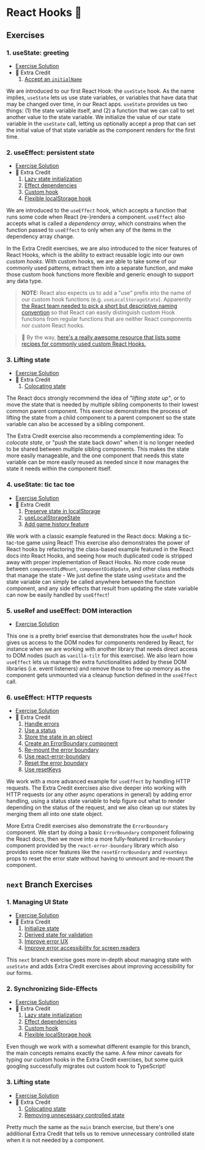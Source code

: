 # React Hooks 🎣

## Exercises

### 1. useState: greeting

- [Exercise Solution](exercises/01.js)
- 💯 Extra Credit
  1. [Accept an `initialName`](exercises/01.extra-1.js)

We are introduced to our first React Hook: the `useState` hook. As the name implies, `useState` lets us use state variables, or variables that have data that may be changed over time, in our React apps. `useState` provides us two things: (1) the state variable itself, and (2) a function that we can call to set another value to the state variable. We initialize the value of our state variable in the `useState` call, letting us optionally accept a prop that can set the initial value of that state variable as the component renders for the first time.

### 2. useEffect: persistent state

- [Exercise Solution](exercises/02.js)
- 💯 Extra Credit
  1. [Lazy state initialization](exercises/02.extra-1.js)
  2. [Effect dependencies](exercises/02.extra-2.js)
  3. [Custom hook](exercises/02.extra-3.js)
  4. [Flexible localStorage hook](exercises/02.extra-4.js)

We are introduced to the `useEffect` hook, which accepts a function that runs some code when React (re-)renders a component. `useEffect` also accepts what is called a _dependency array_, which constrains when the function passed to `useEffect` to only when any of the items in the dependency array change.

In the Extra Credit exercises, we are also introduced to the nicer features of React Hooks, which is the ability to extract reusable logic into our own _custom hooks_. With custom hooks, we are able to take some of our commonly used patterns, extract them into a separate function, and make those custom hook functions more flexible and generic enough to support any data type.

> **NOTE:** React also expects us to add a "use" prefix into the name of our custom hook functions (e.g. `useLocalStorageState`). Apparently [the React team needed to pick a short but descriptive naming convention](https://github.com/facebook/react/issues/15227#issuecomment-477413391) so that React can easily distinguish custom Hook functions from regular functions that are neither React components nor custom React hooks.

> 📜 By the way, [here's a really awesome resource that lists some recipes for commonly used custom React Hooks.](https://usehooks.com/)

### 3. Lifting state

- [Exercise Solution](exercises/03.js)
- 💯 Extra Credit
  1. [Colocating state](exercises/03.extra-1.js)

The React docs strongly recommend the idea of _"lifting state up"_, or to move the state that is needed by multiple sibling components to their lowest common parent component. This exercise demonstrates the process of lifting the state from a child component to a parent component so the state variable can also be accessed by a sibling component.

The Extra Credit exercise also recommends a complementing idea: To _colocate state_, or "push the state back down" when it is no longer needed to be shared between multiple sibling components. This makes the state more easily manageable, and the one component that needs this state variable can be more easily reused as needed since it now manages the state it needs within the component itself.

### 4. useState: tic tac toe

- [Exercise Solution](exercises/04.js)
- 💯 Extra Credit
  1. [Preserve state in localStorage](exercises/04.extra-1.js)
  2. [useLocalStorageState](exercises/04.extra-2.js)
  3. [Add game history feature](exercises/04.extra-3.js)

We work with a classic example featured in the React docs: Making a tic-tac-toe game using React! This exercise also demonstrates the power of React hooks by refactoring the class-based example featured in the React docs into React Hooks, and seeing how much duplicated code is stripped away with proper implementation of React Hooks. No more code reuse between `componentDidMount`, `componentDidUpdate`, and other class methods that manage the state - We just define the state using `useState` and the state variable can simply be called anywhere between the function component, and any side effects that result from updating the state variable can now be easily handled by `useEffect`!

### 5. useRef and useEffect: DOM interaction

- [Exercise Solution](exercises/05.js)

This one is a pretty brief exercise that demonstrates how the `useRef` hook gives us access to the DOM nodes for components rendered by React, for instance when we are working with another library that needs direct access to DOM nodes (such as `vanilla-tilt` for this exercise). We also learn how `useEffect` lets us manage the extra functionalities added by these DOM libraries (i.e. event listeners) and remove those to free up memory as the component gets unmounted via a cleanup function defined in the `useEffect` call.

### 6. useEffect: HTTP requests

- [Exercise Solution](exercises/06.js)
- 💯 Extra Credit
  1. [Handle errors](exercises/06.extra-1.js)
  2. [Use a status](exercises/06.extra-2.js)
  3. [Store the state in an object](exercises/06.extra-3.js)
  4. [Create an ErrorBoundary component](exercises/06.extra-4.js)
  5. [Re-mount the error boundary](exercises/06.extra-5.js)
  6. [Use react-error-boundary](exercises/06.extra-6.js)
  7. [Reset the error boundary](exercises/06.extra-7.js)
  8. [Use resetKeys](exercises/06.extra-8.js)

We work with a more advanced example for `useEffect` by handling HTTP requests. The Extra Credit exercises also dive deeper into working with HTTP requests (or any other async operations in general) by adding error handling, using a status state variable to help figure out what to render depending on the status of the request, and we also clean up our states by merging them all into one state object.

More Extra Credit exercises also demonstrate the `ErrorBoundary` component. We start by doing a basic `ErrorBoundary` component following the React docs, then we move into a more fully-featured `ErrorBoundary` component provided by the `react-error-boundary` library which also provides some nicer features like the `resetErrorBoundary` and `resetKeys` props to reset the error state without having to unmount and re-mount the component.

## `next` Branch Exercises

### 1. Managing UI State

- [Exercise Solution](next/01.tsx)
- 💯 Extra Credit
  1. [Initialize state](next/01.extra-1.tsx)
  2. [Derived state for validation](next/01.extra-2.tsx)
  3. [Improve error UX](next/01.extra-3.tsx)
  4. [Improve error accessibility for screen readers](next/01.extra-4.tsx)

This `next` branch exercise goes more in-depth about managing state with `useState` and adds Extra Credit exercises about improving accessibility for our forms.

### 2. Synchronizing Side-Effects

- [Exercise Solution](next/02.tsx)
- 💯 Extra Credit
  1. [Lazy state initialization](next/02.extra-1.tsx)
  2. [Effect dependencies](next/02.extra-2.tsx)
  3. [Custom hook](next/02.extra-3.tsx)
  4. [Flexible localStorage hook](next/02.extra-4.tsx)

Even though we work with a somewhat different example for this branch, the main concepts remains exactly the same. A few minor caveats for typing our custom hooks in the Extra Credit exercises, but some quick googling successfully migrates out custom hook to TypeScript!

### 3. Lifting state

- [Exercise Solution](next/03.tsx)
- 💯 Extra Credit
  1. [Colocating state](next/03.extra-1.tsx)
  2. [Removing unnecessary controlled state](next/03.extra-2.tsx)

Pretty much the same as the `main` branch exercise, but there's one additional Extra Credit that tells us to remove unnecessary controlled state when it is not needed by a component.
